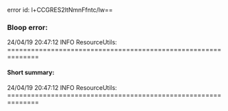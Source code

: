 error id: l+CCGRES2ltNmnFfntc/lw==
### Bloop error:

24/04/19 20:47:12 INFO ResourceUtils: ==============================================================
#### Short summary: 

24/04/19 20:47:12 INFO ResourceUtils: ==============================================================